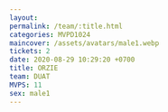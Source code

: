 ```yaml
---
layout: 
permalink: /team/:title.html
categories: MVPD1024
maincover: /assets/avatars/male1.webp
tickets: 2
date: 2020-08-29 10:29:20 +0700
title: ORZIE
team: DUAT
MVPS: 11
sex: male1
---
```


